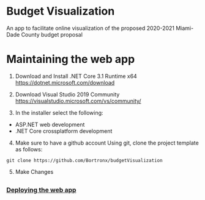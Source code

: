 # Budget Visualization
An app to facilitate online visualization of the proposed 2020-2021 Miami-Dade County budget proposal

# Maintaining the web app

1. Download and Install .NET Core 3.1 Runtime x64
https://dotnet.microsoft.com/download


2. Download Visual Studio 2019 Community
https://visualstudio.microsoft.com/vs/community/


3. In the installer select the following:
- ASP.NET web development
- .NET Core crossplatform development


4. Make sure to have a github account
Using git, clone the project template as follows:


`git clone https://github.com/Bortronx/budgetVisualization`


5. Make Changes

##

### [Deploying the web app](https://github.com/Bortronx/budgetVisualization/wiki/Publish-changes-to-the-web-app)
